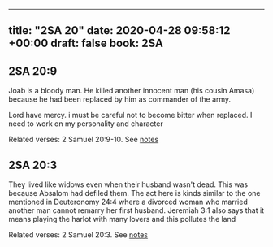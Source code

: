 
---
title: "2SA 20"
date: 2020-04-28 09:58:12 +00:00
draft: false
book: 2SA
---

## 2SA 20:9

Joab is a bloody man. He killed another innocent man (his cousin Amasa) because he had been replaced by him as commander of the army. 

Lord have mercy. i must be careful not to become bitter when replaced. I need to work on my personality and character

Related verses: 2 Samuel 20:9-10. See [notes](https://my.bible.com/notes/3417618663036674123)


## 2SA 20:3

They lived like widows even when their husband wasn't dead. This was because Absalom had defiled them. The act here is kinds similar to the one mentioned in Deuteronomy 24:4 where a divorced woman who married another man cannot remarry her first husband. Jeremiah 3:1 also says that it means playing the harlot with many lovers and this pollutes the land

Related verses: 2 Samuel 20:3. See [notes](https://my.bible.com/notes/3417615399499063353)


